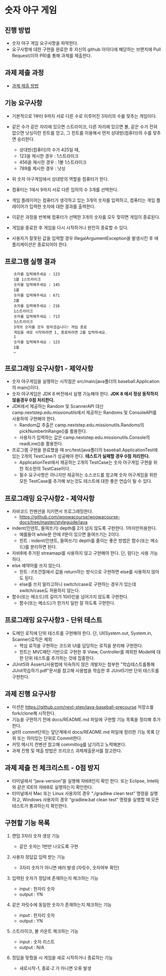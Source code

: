 # 숫자 야구 게임
## 진행 방법
* 숫자 야구 게임 요구사항을 파악한다.
* 요구사항에 대한 구현을 완료한 후 자신의 github 아이디에 해당하는 브랜치에 Pull Request(이하 PR)를 통해 과제를 제출한다.

## 과제 제출 과정
* [과제 제출 방법](https://github.com/next-step/nextstep-docs/tree/master/precourse)


## 기능 요구사항

* 기본적으로 1부터 9까지 서로 다른 수로 이루어진 3자리의 수를 맞추는 게임이다.
* 같은 수가 같은 자리에 있으면 스트라이크, 다른 자리에 있으면 볼, 같은 수가 전혀 없으면 낫싱이란 힌트를 얻고, 그 힌트를 이용해서 먼저 상대방(컴퓨터)의 수를 맞추면 승리한다.
  - 상대방(컴퓨터)의 수가 425일 때,
  - 123을 제시한 경우 : 1스트라이크
  - 456을 제시한 경우 : 1볼 1스트라이크
  - 789를 제시한 경우 : 낫싱

* 위 숫자 야구게임에서 상대방의 역할을 컴퓨터가 한다.
* 컴퓨터는 1에서 9까지 서로 다른 임의의 수 3개를 선택한다.
* 게임 플레이어는 컴퓨터가 생각하고 있는 3개의 숫자를 입력하고, 컴퓨터는 게임 플레이어가 입력한 숫자에 대한 결과를 출력한다.
* 이같은 과정을 반복해 컴퓨터가 선택한 3개의 숫자를 모두 맞히면 게임이 종료된다.
* 게임을 종료한 후 게임을 다시 시작하거나 완전히 종료할 수 있다.
* 사용자가 잘못된 값을 입력할 경우 IllegalArgumentException을 발생시킨 후 애플리케이션은 종료되어야 한다.


## 프로그램 실행 결과
 

        숫자를 입력해주세요 : 123
        1볼 1스트라이크
        숫자를 입력해주세요 : 145
        1볼
        숫자를 입력해주세요 : 671
        2볼
        숫자를 입력해주세요 : 216
        1스트라이크
        숫자를 입력해주세요 : 713
        3스트라이크
        3개의 숫자를 모두 맞히셨습니다! 게임 종료
        게임을 새로 시작하려면 1, 종료하려면 2를 입력하세요.
        1
        숫자를 입력해주세요 : 123
        1볼
        …



## 프로그래밍 요구사항1 - 제약사항
* 숫자 야구게임을 실행하는 시작점은 src/main/java폴더의 baseball.Application의 main()이다.
* 숫자 야구게임은 JDK 8 버전에서 실행 가능해야 한다. **JDK 8 에서 정상 동작하지 않을경우 0점 처리한다.**
* JDK에서 제공하는 Random 및 ScannerAPI 대신 camp.nextstep.edu.missionutils에서 제공하는 Randoms 및 ConsoleAPI를 사용하여 구현해야 한다.
   - Random값 추출은 camp.nextstep.edu.missionutils.Randoms의 pickNumberInRange()를 활용한다.
   - 사용자가 입력하는 값은 camp.nextstep.edu.missionutils.Console의 readLine()을 활용한다.
* 프로그램 구현을 완료했을 때 src/test/java폴더의 baseball.ApplicationTest에 있는 2개의 TestCase가 성공해야  한다. **테스트가 실패할 경우 0점 처리한다.**
   - ApplicationTest에서 제공하는 2개의 TestCase는 숫자 야구게임 구현을 위한 최소한의 TestCase이다.
   - 필수 요구사항은 아니지만 제공하는 소스코드를 참고해 숫자 야구게임을 위한 모든 TestCase를 추가해 보는것도 
테스트에 대한 좋은 연습이 될 수 있다.

## 프로그래밍 요구사항2 - 제약사항
* 자바코드 컨벤션을 지키면서 프로그래밍한다.
   - https://github.com/woowacourse/woowacourse-docs/tree/master/styleguide/java
* indent(인덴트, 들여쓰기) depth를 2가 넘지 않도록 구현한다. 1까지만허용한다.
   - 예를들어 while문 안에 if문이 있으면 들여쓰기는 2이다.
   - 힌트 : indent(인덴트, 들여쓰기) depth를 줄이는 좋은 방법은 함수(또는 메소드)를 분리하면 된다.
* 자바8에 추가된 streamapi를 사용하지 않고 구현해야 한다. 단, 람다는 사용 가능하다.
* else 예약어를 쓰지 않는다.
   - 힌트 : if조건절에서 값을 return하는 방식으로 구현하면 else를 사용하지 않아도 된다.
   - else를 쓰지 말라고하니 switch/case로 구현하는 경우가 있는데 switch/case도 허용하지 않는다.
* 함수(또는 메소드)의 길이가 10라인을 넘어가지 않도록 구현한다.
   - 함수(또는 메소드)가 한가지 일만 잘 하도록 구현한다.

## 프로그래밍 요구사항3 - 단위 테스트
* 도메인 로직에 단위 테스트를 구현해야 한다. 단, UI(System.out, System.in, Scanner)로직은 제외
   - 핵심 로직을 구현하는 코드와 UI를 담당하는 로직을 분리해 구현한다.
   - 힌트는 MVC패턴 기반으로 구현한 후 View, Controller를 제외한 Model에 대한 단위 테스트를 추가하는 것에 집중한다.
* JUnit5와 AssertJ사용법에 익숙하지 않은 개발자는 첨부한 "학습테스트를통해JUnit학습하기.pdf"문서를 참고해 사용법을 학습한 후 JUnit5기반 단위 테스트를 구현한다.

## 과제 진행 요구사항
* 미션은 https://github.com/next-step/java-baseball-precourse 저장소를 fork/clone해 시작한다.
* 기능을 구현하기 전에 docs/README.md 파일에 구현할 기능 목록을 정리해 추가한다.
* git의 commit단위는 앞단계에서 docs/README.md 파일에 정리한 기능 목록 단위 또는 의미있는 단위로 Commit한다.
* 커밋 메시지 컨벤션 참고해 commitlog를 남기려고 노력해본다.
* 과제 진행 및 제출 방법은 프리코스 과제제출문서를 참고한다.

## 과제 제출 전 체크리스트 - 0점 방지
* 터미널에서 “java-version”을 실행해 자바8인지 확인 한다. 또는 Eclipse, Intellij와 같은 IDE의 자바8로 실행하는지 확인한다.
* 터미널에서 Mac 또는 Linux 사용자의 경우 “./gradlew clean test” 명령을 실행하고, Windows 사용자의 경우 “gradlew.bat clean test” 명령을 실행할 때 모든 테스트가 통과하는지 확인한다.


## 구현할 기능 목록
1. 랜덤 3자리 숫자 생성 기능
   - 같은 숫자는 1번만 나오도록 구현

2. 사용자 정답값 입력 받는 기능
   - 3자리 숫자가 아니면 에러 발생 (자릿수, 숫자여부 확인)

3. 입력된 숫자가 정답에 존재하는지 체크하는 기능
   - input : 한자리 숫자
   - output : YN

4. 같은 자릿수에 동일한 숫자가 존재하는지 체크하는 기능
   - input : 한자리 숫자
   - output : YN

5. 스트라이크, 볼 카운트 체크하는 기능
   - input : 숫자 리스트
   - output : N/A
   
6. 정답을 맞췄을 시 게임을 새로 시작하거나 종료하는 기능 
   - 새로시작-1, 종료-2 가 아니면 오류 발생

   